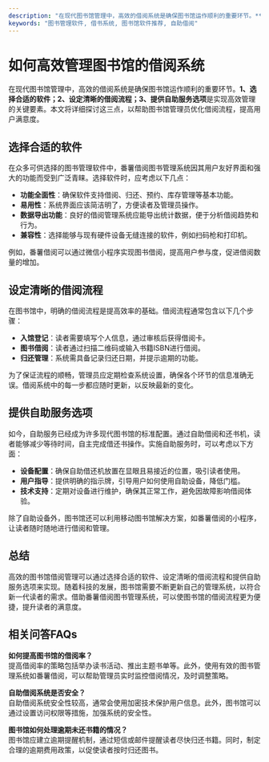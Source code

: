 ```yaml
---
description: "在现代图书馆管理中，高效的借阅系统是确保图书馆运作顺利的重要环节。**1、选择合适的软件；2、设定清晰的借阅流程；3、提供自助服务选项**是实现高效管理的关键要素。本文将详细探讨这三点，以帮助图书馆管理员优化借阅流程，提高用户满意度。"
keywords: "图书管理软件, 借书系统, 图书馆软件推荐, 自助借阅"
---
```

# 如何高效管理图书馆的借阅系统

在现代图书馆管理中，高效的借阅系统是确保图书馆运作顺利的重要环节。**1、选择合适的软件；2、设定清晰的借阅流程；3、提供自助服务选项**是实现高效管理的关键要素。本文将详细探讨这三点，以帮助图书馆管理员优化借阅流程，提高用户满意度。

## 选择合适的软件

在众多可供选择的图书管理软件中，番薯借阅图书管理系统因其用户友好界面和强大的功能而受到广泛青睐。选择软件时，应考虑以下几点：

- **功能全面性**：确保软件支持借阅、归还、预约、库存管理等基本功能。
- **易用性**：系统界面应该简洁明了，方便读者及管理员操作。
- **数据导出功能**：良好的借阅管理系统应能导出统计数据，便于分析借阅趋势和行为。
- **兼容性**：选择能够与现有硬件设备无缝连接的软件，例如扫码枪和打印机。

例如，番薯借阅可以通过微信小程序实现图书借阅，提高用户参与度，促进借阅数量的增加。

## 设定清晰的借阅流程

在图书馆中，明确的借阅流程是提高效率的基础。借阅流程通常包含以下几个步骤：

- **入馆登记**：读者需要填写个人信息，通过审核后获得借阅卡。
- **图书借阅**：读者通过扫描二维码或输入书籍ISBN进行借阅。
- **归还管理**：系统需具备记录归还日期，并提示逾期的功能。

为了保证流程的顺畅，管理员应定期检查系统设置，确保各个环节的信息准确无误。借阅系统中的每一步都应随时更新，以反映最新的变化。

## 提供自助服务选项

如今，自助服务已经成为许多现代图书馆的标准配置。通过自助借阅和还书机，读者能够减少等待时间，自主完成借还书操作。实施自助服务时，可以考虑以下方面：

- **设备配置**：确保自助借还机放置在显眼且易接近的位置，吸引读者使用。
- **用户指导**：提供明确的指示牌，引导用户如何使用自助设备，降低门槛。
- **技术支持**：定期对设备进行维护，确保其正常工作，避免因故障影响借阅体验。

除了自助设备外，图书馆还可以利用移动图书馆解决方案，如番薯借阅的小程序，让读者随时随地进行借阅和管理。

## 总结

高效的图书馆借阅管理可以通过选择合适的软件、设定清晰的借阅流程和提供自助服务选项来实现。随着科技的发展，图书馆需要不断更新自己的管理系统，以符合新一代读者的需求。借助番薯借阅图书管理系统，可以使图书馆的借阅流程更为便捷，提升读者的满意度。

## 相关问答FAQs

**如何提高图书馆的借阅率？**  
提高借阅率的策略包括举办读书活动、推出主题书单等。此外，使用有效的图书管理系统如番薯借阅，可以帮助管理员实时监控借阅情况，及时调整策略。

**自助借阅系统是否安全？**  
自助借阅系统安全性较高，通常会使用加密技术保护用户信息。此外，图书馆可以通过设置访问权限等措施，加强系统的安全性。

**图书馆如何处理逾期未还书籍的情况？**  
图书馆应建立逾期提醒机制，通过短信或邮件提醒读者尽快归还书籍。同时，制定合理的逾期费用政策，以促使读者按时归还图书。
